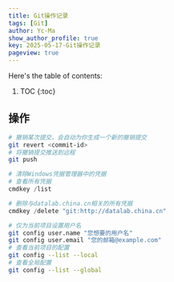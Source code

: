 ```yaml
---
title: Git操作记录
tags: [Git]
author: Yc-Ma
show_author_profile: true
key: 2025-05-17-Git操作记录
pageview: true
---
```


Here's the table of contents:
1. TOC
{:toc}


## 操作

```bash
# 撤销某次提交，会自动为你生成一个新的撤销提交
git revert <commit-id>
# 将撤销提交推送到远程
git push
```

```powershell
# 清除Windows凭据管理器中的凭据
# 查看所有凭据
cmdkey /list

# 删除与datalab.china.cn相关的所有凭据
cmdkey /delete "git:http://datalab.china.cn"
```

```bash
# 仅为当前项目设置用户名
git config user.name "您想要的用户名"
git config user.email "您的邮箱@example.com"
# 查看当前项目的配置
git config --list --local
# 查看全局配置
git config --list --global
```
